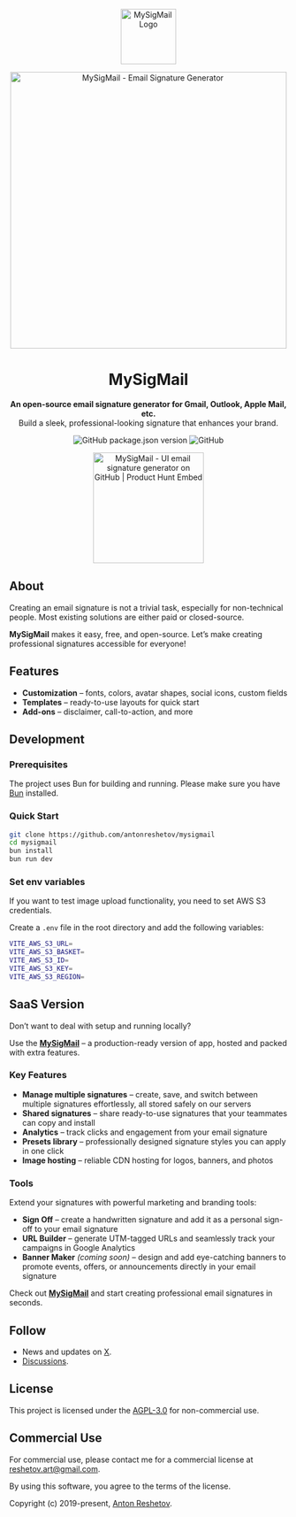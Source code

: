 <p align="center">
  <picture>
    <source media="(prefers-color-scheme: dark)" srcset=".github/logo-white.png">
    <source media="(prefers-color-scheme: light)" srcset=".github/logo-black.png">
    <img src=".github/logo-black.png" width="100" alt="MySigMail Logo" />
  </picture>
</p>

<p align="center">
  <img src=".github/hero.png" width="500" alt="MySigMail - Email Signature Generator" />
</p>

<h1 align="center">MySigMail</h1>
<p align="center">
  <strong>An open-source email signature generator for Gmail, Outlook, Apple Mail, etc.</strong>
  <br>
  Build a sleek, professional-looking signature that enhances your brand.
</p>

<p align="center">
  <img alt="GitHub package.json version" src="https://img.shields.io/github/package-json/v/antonreshetov/mysigmail">
  <img alt="GitHub" src="https://img.shields.io/github/license/antonreshetov/mysigmail">
</p>

<p align="center" >
  <a href="https://www.producthunt.com/posts/mysigmail-2" target="_blank"><img src="https://api.producthunt.com/widgets/embed-image/v1/top-post-badge.svg?post_id=142330&theme=dark&period=daily" alt="MySigMail - UI email signature generator on GitHub | Product Hunt Embed" style="width: 200px;" /></a>
</p>

## About
Creating an email signature is not a trivial task, especially for non-technical people.
Most existing solutions are either paid or closed-source.

**MySigMail** makes it easy, free, and open-source.
Let’s make creating professional signatures accessible for everyone!

## Features
- **Customization** – fonts, colors, avatar shapes, social icons, custom fields
- **Templates** – ready-to-use layouts for quick start
- **Add-ons** – disclaimer, call-to-action, and more

## Development

### Prerequisites

The project uses Bun for building and running. Please make sure you have [Bun](https://bun.sh/) installed.

### Quick Start

```bash
git clone https://github.com/antonreshetov/mysigmail
cd mysigmail
bun install
bun run dev
```

### Set env variables
If you want to test image upload functionality, you need to set AWS S3 credentials.

Create a `.env` file in the root directory and add the following variables:

```bash
VITE_AWS_S3_URL=
VITE_AWS_S3_BASKET=
VITE_AWS_S3_ID=
VITE_AWS_S3_KEY=
VITE_AWS_S3_REGION=
```

## SaaS Version
Don’t want to deal with setup and running locally?

Use the **[MySigMail](https://mysigmail.com)** – a production-ready version of app, hosted and packed with extra features.

### Key Features
- **Manage multiple signatures** – create, save, and switch between multiple signatures effortlessly, all stored safely on our servers
- **Shared signatures** – share ready-to-use signatures that your teammates can copy and install
- **Analytics** – track clicks and engagement from your email signature
- **Presets library** – professionally designed signature styles you can apply in one click
- **Image hosting** – reliable CDN hosting for logos, banners, and photos

### Tools
Extend your signatures with powerful marketing and branding tools:

- **Sign Off** – create a handwritten signature and add it as a personal sign-off to your email signature
- **URL Builder** – generate UTM-tagged URLs and seamlessly track your campaigns in Google Analytics
- **Banner Maker** *(coming soon)* – design and add eye-catching banners to promote events, offers, or announcements directly in your email signature

Check out **[MySigMail](https://mysigmail.com)** and start creating professional email signatures in seconds.

## Follow
 - News and updates on [X](https://x.com/mysigmail).
 - [Discussions](https://github.com/antonreshetov/mysigmail/discussions).

## License

This project is licensed under the [AGPL-3.0](https://github.com/antonreshetov/mysigmail/blob/master/LICENSE) for non-commercial use.

## Commercial Use

For commercial use, please contact me for a commercial license at reshetov.art@gmail.com.

By using this software, you agree to the terms of the license.

Copyright (c) 2019-present, [Anton Reshetov](https://github.com/antonreshetov).
